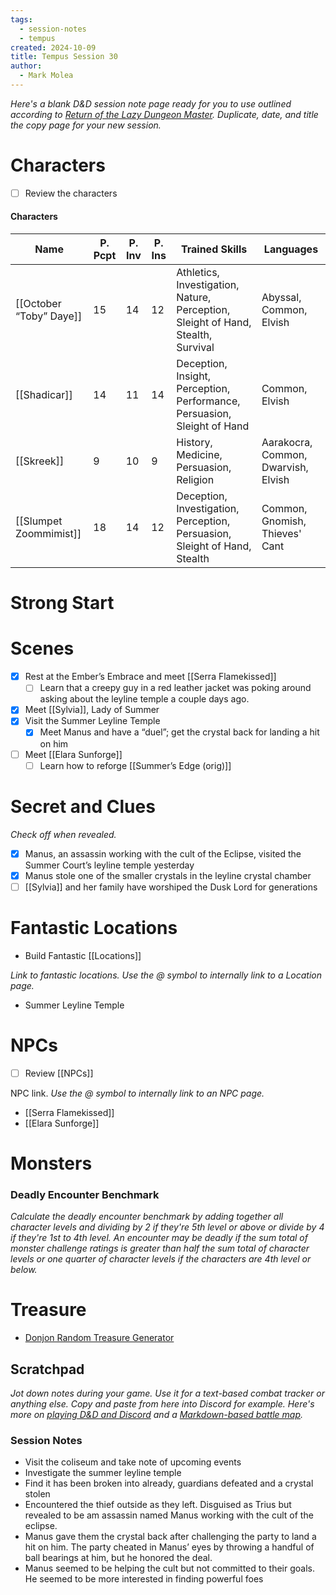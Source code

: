```yaml
---
tags:
  - session-notes
  - tempus
created: 2024-10-09
title: Tempus Session 30
author:
  - Mark Molea
---
```



_Here's a blank D&D session note page ready for you to use outlined according to [Return of the Lazy Dungeon Master](https://slyflourish.com/returnofthelazydm/index.html). Duplicate, date, and title the copy page for your new session._

# Characters

- [ ] Review the characters

#### Characters

|Name|P. Pcpt|P. Inv|P. Ins|Trained Skills|Languages|
|---|---|---|---|---|---|
|[[October “Toby” Daye]]|15|14|12|Athletics, Investigation, Nature, Perception, Sleight of Hand, Stealth, Survival|Abyssal, Common, Elvish|
|[[Shadicar]]|14|11|14|Deception, Insight, Perception, Performance, Persuasion, Sleight of Hand|Common, Elvish|
|[[Skreek]]|9|10|9|History, Medicine, Persuasion, Religion|Aarakocra, Common, Dwarvish, Elvish|
|[[Slumpet Zoommimist]]|18|14|12|Deception, Investigation, Perception, Persuasion, Sleight of Hand, Stealth|Common, Gnomish, Thieves' Cant|

  
  

# Strong Start

  

# Scenes

- [x] Rest at the Ember’s Embrace and meet [[Serra Flamekissed]]
    - [ ] Learn that a creepy guy in a red leather jacket was poking around asking about the leyline temple a couple days ago.
- [x] Meet [[Sylvia]], Lady of Summer
- [x] Visit the Summer Leyline Temple
    - [x] Meet Manus and have a “duel”; get the crystal back for landing a hit on him
- [ ] Meet [[Elara Sunforge]]
    - [ ] Learn how to reforge [[Summer’s Edge (orig)]]

# Secret and Clues

_Check off when revealed._

- [x] Manus, an assassin working with the cult of the Eclipse, visited the Summer Court’s leyline temple yesterday
- [x] Manus stole one of the smaller crystals in the leyline crystal chamber
- [ ] [[Sylvia]] and her family have worshiped the Dusk Lord for generations

# Fantastic Locations

- Build Fantastic [[Locations]]

_Link to fantastic locations. Use the @ symbol to internally link to a Location page._

- Summer Leyline Temple

# NPCs

- [ ] Review [[NPCs]]

NPC link. _Use the @ symbol to internally link to an NPC page._

- [[Serra Flamekissed]]
- [[Elara Sunforge]]

# Monsters

  

### **Deadly Encounter Benchmark**

_Calculate the deadly encounter benchmark by adding together all character levels and dividing by 2 if they're 5th level or above or divide by 4 if they're 1st to 4th level. An encounter may be deadly if the sum total of monster challenge ratings is greater than half the sum total of character levels or one quarter of character levels if the characters are 4th level or below._

# Treasure

- [Donjon Random Treasure Generator](https://donjon.bin.sh/5e/random/#type=treasure;treasure-cr=4;treasure-loot_type=treasure_hoard)

## Scratchpad

_Jot down notes during your game. Use it for a text-based combat tracker or anything else. Copy and paste from here into Discord for example. Here's more on [playing D&D and Discord](https://slyflourish.com/playing_dnd_over_discord.html) and a [Markdown-based battle map](https://slyflourish.com/text-based_battle_maps.html)._

### Session Notes

- Visit the coliseum and take note of upcoming events
- Investigate the summer leyline temple
- Find it has been broken into already, guardians defeated and a crystal stolen
- Encountered the thief outside as they left. Disguised as Trius but revealed to be am assassin named Manus working with the cult of the eclipse.
- Manus gave them the crystal back after challenging the party to land a hit on him. The party cheated in Manus’ eyes by throwing a handful of ball bearings at him, but he honored the deal.
- Manus seemed to be helping the cult but not committed to their goals. He seemed to be more interested in finding powerful foes